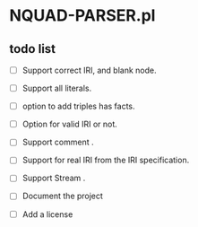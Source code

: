 # NQUAD-PARSER.pl

## todo list

- [ ] Support correct IRI, and blank node.
- [ ] Support all literals.
- [ ] option to add triples has facts.
- [ ] Option for valid IRI or not.
- [ ] Support comment .
- [ ] Support for real IRI from the IRI specification.
- [ ] Support Stream .
- [ ] Document the project
- [ ] Add a license


